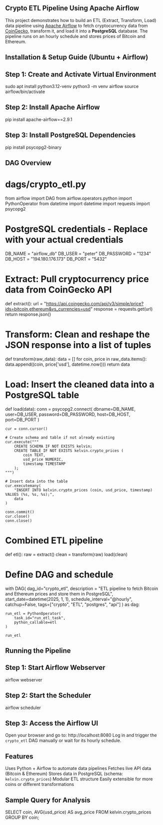 ## Crypto ETL Pipeline Using Apache Airflow

This project demonstrates how to build an ETL (Extract, Transform, Load) data pipeline using [Apache Airflow](https://airflow.apache.org/) to fetch cryptocurrency data from [CoinGecko](https://www.coingecko.com/), transform it, and load it into a **PostgreSQL** database. The pipeline runs on an hourly schedule and stores prices of Bitcoin and Ethereum.

## Installation & Setup Guide (Ubuntu + Airflow)

## Step 1: Create and Activate Virtual Environment
sudo apt install python3.12-venv
python3 -m venv airflow
source airflow/bin/activate

## Step 2: Install Apache Airflow
pip install apache-airflow==2.9.1

## Step 3: Install PostgreSQL Dependencies
pip install psycopg2-binary

## DAG Overview
# dags/crypto_etl.py

from airflow import DAG
from airflow.operators.python import PythonOperator
from datetime import datetime
import requests
import psycopg2

# PostgreSQL credentials - Replace with your actual credentials
DB_NAME = "airflow_db"
DB_USER = "peter"
DB_PASSWORD = "1234"
DB_HOST = "194.180.176.173"
DB_PORT = "5432"

# Extract: Pull cryptocurrency price data from CoinGecko API
def extract():
    url = "https://api.coingecko.com/api/v3/simple/price?ids=bitcoin,ethereum&vs_currencies=usd"
    response = requests.get(url)
    return response.json()

# Transform: Clean and reshape the JSON response into a list of tuples
def transform(raw_data):
    data = []
    for coin, price in raw_data.items():
        data.append((coin, price['usd'], datetime.now()))
    return data

# Load: Insert the cleaned data into a PostgreSQL table
def load(data):
    conn = psycopg2.connect(
        dbname=DB_NAME,
        user=DB_USER,
        password=DB_PASSWORD,
        host=DB_HOST,
        port=DB_PORT
    )

    cur = conn.cursor()

    # Create schema and table if not already existing
    cur.execute("""
        CREATE SCHEMA IF NOT EXISTS kelvin;
        CREATE TABLE IF NOT EXISTS kelvin.crypto_prices (
            coin TEXT,
            usd_price NUMERIC,
            timestamp TIMESTAMP
        );
    """)

    # Insert data into the table
    cur.executemany(
        "INSERT INTO kelvin.crypto_prices (coin, usd_price, timestamp) VALUES (%s, %s, %s);",
        data
    )

    conn.commit()
    cur.close()
    conn.close()

# Combined ETL pipeline
def etl():
    raw = extract()
    clean = transform(raw)
    load(clean)

# Define DAG and schedule
with DAG(
    dag_id="crypto_etl",
    description = "ETL pipeline to fetch Bitcoin and Ethereum prices and store them in PostgreSQL",
    start_date=datetime(2025, 1, 1),
    schedule_interval="@hourly",
    catchup=False,
    tags=["crypto", "ETL", "postgres", "api"]
) as dag:

    run_etl = PythonOperator(
        task_id="run_etl_task",
        python_callable=etl
    )

    run_etl

## Running the Pipeline

## Step 1: Start Airflow Webserver
airflow webserver

## Step 2: Start the Scheduler
airflow scheduler

## Step 3: Access the Airflow UI

Open your browser and go to:
http://localhost:8080
Log in and trigger the `crypto_etl` DAG manually or wait for its hourly schedule.

## Features
Uses Python + Airflow to automate data pipelines
Fetches live API data (Bitcoin & Ethereum)
Stores data in PostgreSQL (schema: `kelvin.crypto_prices`)
Modular ETL structure
Easily extensible for more coins or different transformations

## Sample Query for Analysis

SELECT coin, AVG(usd_price) AS avg_price
FROM kelvin.crypto_prices
GROUP BY coin;


